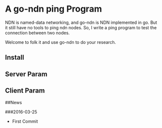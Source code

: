 # A go-ndn ping Program

NDN is named-data networking, and go-ndn is NDN implemented in go. But it still have no tools to ping ndn nodes. So, I write a ping program to test
the connection between two nodes.

Welcome to folk it and use go-ndn to do your research.

## Install

## Server Param

## Client Param

##News

###2016-03-25
- First Commit
